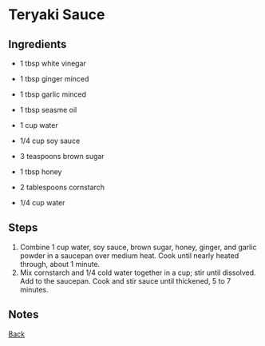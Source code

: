 # Teryaki Sauce

[]()

## Ingredients

- 1 tbsp white vinegar
- 1 tbsp ginger minced
- 1 tbsp garlic minced
- 1 tbsp seasme oil
- 1 cup water
- 1/4 cup soy sauce
- 3 teaspoons brown sugar
- 1 tbsp honey

- 2 tablespoons cornstarch
- 1/4 cup water

## Steps

1. Combine 1 cup water, soy sauce, brown sugar, honey, ginger, and garlic powder in a saucepan over medium heat. Cook until nearly heated through, about 1 minute.
2. Mix cornstarch and 1/4 cold water together in a cup; stir until dissolved. Add to the saucepan. Cook and stir sauce until thickened, 5 to 7 minutes.

## Notes

[Back](../readme.md)


